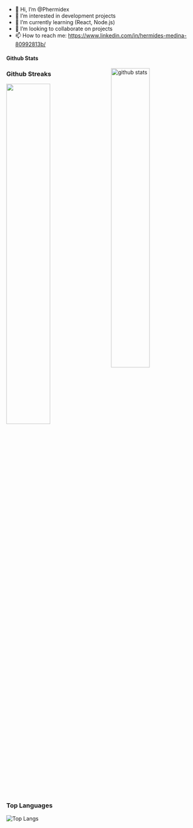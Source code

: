 - 👋 Hi, I’m @Phermidex
- 👀 I’m interested in development projects
- 🌱 I’m currently learning (React, Node.js)
- 💞️ I’m looking to collaborate on projects
- 📫 How to reach me: https://www.linkedin.com/in/hermides-medina-80992813b/

#### Github Stats
<img src="https://github-readme-stats.vercel.app/api?username={Phermidex}&show_icons=true&theme=gotham" alt="github stats" width="45%" align="right"/>

### Github Streaks
<img src="https://github-readme-streak-stats.herokuapp.com/?user=Phermidex&theme=dark" width="48%" >

### Top Languages
 ![Top Langs](https://github-readme-stats.vercel.app/api/top-langs/?username=Phermidex&layout=compact)

<!---
Phermidex/Phermidex is a ✨ special ✨ repository because its `README.md` (this file) appears on your GitHub profile.
You can click the Preview link to take a look at your changes.
--->
